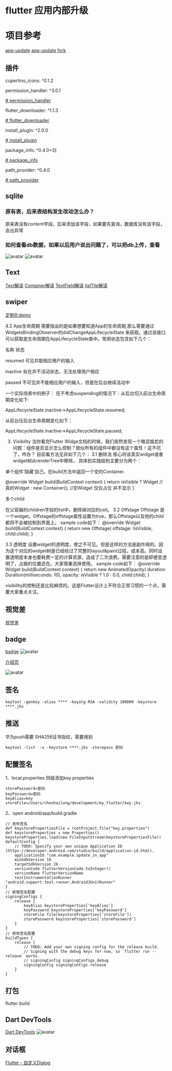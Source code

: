 # flutter 应用内部升级
# 项目参考
[app-update](https://github.com/hehuapei/flutter-demo/tree/master/app_update_demo)
[app-update fork](https://github.com/841660202/flutter-demo)

 ## 插件

<!-- 图标 -->
  cupertino_icons: ^0.1.2

  permission_handler: ^3.0.1

  [# permission_handler](https://pub.dartlang.org/packages/permission_handler#-installing-tab-)




  flutter_downloader: ^1.1.3

  [# flutter_downloader ](https://pub.dartlang.org/packages/flutter_downloader)

  install_plugin: ^2.0.0

  [# install_plugin](https://pub.dartlang.org/packages/install_plugin)


  package_info: ^0.4.0+3]

  [# package_info](https://pub.dev/packages/package_info)


  path_provider: ^0.4.0

  [# path_provider](https://pub.dev/packages/path_provider)

  ## sqlite
  ### 原有表，后来表结构发生改动怎么办？
  原来表没有content字段，后来添加该字段，如果要先查询，数据库没有该字段，会出异常
  ### 如何查看db数据，如果以后用户说出问题了，可以把db上传，查看
![avatar](../../assets/a-db-view.jpg)
![avatar](../../assets/db-view.png)

## Text
[Text解读](https://www.jianshu.com/p/4bbda37daabf)
[Container解读](https://www.jianshu.com/p/383b772049c0)
[TextField解读](https://www.jianshu.com/p/5d44d26d3556)
[listTile解读](https://www.jianshu.com/p/c80c2b70ee09)
## swiper
[定制化demo](https://blog.csdn.net/ddwhan0123/article/details/89470221)


4.2 App生命周期
需要指出的是如果想要知道App的生命周期,那么需要通过WidgetsBindingObserver的didChangeAppLifecycleState 来获取。通过该接口可以获取是生命周期在AppLifecycleState类中。常用状态包含如下几个：



名称
状态




resumed
可见并能相应用户的输入


inactive
处在并不活动状态，无法处理用户相应


paused
不可见并不能相应用户的输入，但是在后台继续活动中



一个实际场景中的例子：
在不考虑suspending的情况下：从后台切入前台生命周期变化如下:

AppLifecycleState.inactive->AppLifecycleState.resumed;

从前台压后台生命周期变化如下：

AppLifecycleState.inactive->AppLifecycleState.paused;


3. Visibility
当你看完Flutter Widge文档的时候，我们突然发现一个略显尴尬的问题：组件是否显示怎么控制？貌似所有的组件中都没有这个属性！这不坑了，咋办？
目前看方法无非如下几个：
3.1 删除法
核心将该真实widget或者widget树从renderTree中移除。
具体到实践级别主要分为两个：

单个组件‘隐藏’自己。在build方法中返回一个空的Container.

@override
Widget build(BuildContext context) {
  return isVisible
      ? Widget //真的Widget
      : new Container(); //空Widget 仅仅占位 并不显示
}


多个child

在父容器的children字段的list中，删除掉对应的cell。
3.2 Offstage
Offstage 是一个widget。Offstage的offstage属性设置为true，那么Offstage以及他的child都将不会被绘制到界面上。
sample code如下：
@override
Widget build(BuildContext context) {
  return new Offstage(
          offstage: !isVisible,
          child:child);
}

3.3 透明度
设置widget的透明度，使之不可见。但是这样的方法是副作用的。因为这个对应的widget树是已经经过了完整的layout&paint过程，成本高。同时设置透明度本身也要耗费一定的计算资源，造成了二次浪费。需要注意的是即便变透明了，占据的位置还在。大家慎重选择使用。
sample code如下：
@override
Widget build(BuildContext context) {
  return new AnimatedOpacity(
        duration: Duration(milliseconds: 10),
        opacity: isVisible ? 1.0 : 0.0,
          child:child);
}

visibility的控制还是比较麻烦的。这是Flutter设计上不符合正常习惯的一个点，需要大家重点关注。

## 视觉差
[视觉差](https://www.jianshu.com/p/e6dafb114855)
## badge
[badge](https://dartlang-pub.appspot.com/packages/badges)
![avatar](../../assets/badge.png)


[介绍页](https://dartlang-pub.appspot.com/packages/intro_slider)

![avatar](../../assets/intro-app.gif)

## 签名

```
keytool -genkey -alias **** -keyalg RSA -validity 100000 -keystore ****.jks
```

## 推送
华为push需要 SHA256证书指纹，需要用到

```
keytool -list  -v -keystore ****.jks -storepass 密码
```

## 配置签名
1、local.properties 同级添加key.properties

```
storePassword=密码
keyPassword=密码
keyAlias=key
storeFile=/Users/chenhailong/development/my_flutter/key.jks
```

2、open android/app/build.gradle

```
// 发布签名
def keystorePropertiesFile = rootProject.file("key.properties")
def keystoreProperties = new Properties()
keystoreProperties.load(new FileInputStream(keystorePropertiesFile))
defaultConfig {
    // TODO: Specify your own unique Application ID (https://developer.android.com/studio/build/application-id.html).
    applicationId "com.example.update_in_app"
    minSdkVersion 16
    targetSdkVersion 28
    versionCode flutterVersionCode.toInteger()
    versionName flutterVersionName
    testInstrumentationRunner "android.support.test.runner.AndroidJUnitRunner"
}
// 新增签名配置
signingConfigs {
    release {
        keyAlias keystoreProperties['keyAlias']
        keyPassword keystoreProperties['keyPassword']
        storeFile file(keystoreProperties['storeFile'])
        storePassword keystoreProperties['storePassword']
    }
}
// 修改签名配置
buildTypes {
    release {
        // TODO: Add your own signing config for the release build.
        // Signing with the debug keys for now, so `flutter run --release` works.
        // signingConfig signingConfigs.debug
        signingConfig signingConfigs.release
    }
}
```

## 打包
flutter build

## Dart DevTools
[ Dart DevTools](https://flutter.github.io/devtools/vscode)
![avatar](../../assets/dart-devTools.png)


## 对话框

[Flutter - 自定义Dialog](https://www.jianshu.com/p/4bbbb5aa855d)
